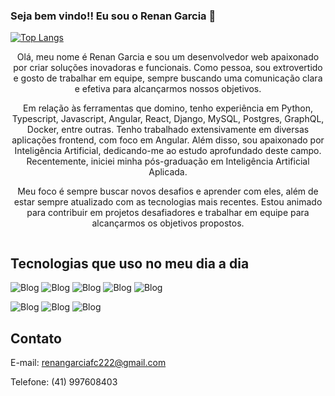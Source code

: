 ### Seja bem vindo!! Eu sou o Renan Garcia 👋


[![Top Langs](https://github-readme-stats.vercel.app/api/top-langs/?username=renangarciafc&hide_progress=true)](https://github.com/renangarciafc/github-readme-stats)

<div style="display: inline-block; text-align: center;">
  Olá, meu nome é Renan Garcia e sou um desenvolvedor web apaixonado por criar soluções inovadoras e funcionais. Como pessoa, sou extrovertido e gosto de trabalhar em equipe, sempre buscando uma comunicação clara e efetiva para alcançarmos nossos objetivos.

Em relação às ferramentas que domino, tenho experiência em Python, Typescript, Javascript, Angular, React, Django, MySQL, Postgres, GraphQL, Docker, entre outras. Tenho trabalhado extensivamente em diversas aplicações frontend, com foco em Angular. Além disso, sou apaixonado por Inteligência Artificial, dedicando-me ao estudo aprofundado deste campo. Recentemente, iniciei minha pós-graduação em Inteligência Artificial Aplicada.

Meu foco é sempre buscar novos desafios e aprender com eles, além de estar sempre atualizado com as tecnologias mais recentes. Estou animado para contribuir em projetos desafiadores e trabalhar em equipe para alcançarmos os objetivos propostos.
</div>

## Tecnologias que uso no meu dia a dia

![Blog](https://img.shields.io/badge/HTML5-E34F26?style=for-the-badge&logo=html5&logoColor=white)
![Blog](https://img.shields.io/badge/TypeScript-007ACC?style=for-the-badge&logo=typescript&logoColor=white)
![Blog](https://img.shields.io/badge/JavaScript-323330?style=for-the-badge&logo=javascript&logoColor=F7DF1E)
![Blog](https://img.shields.io/badge/Python-14354C?style=for-the-badge&logo=python&logoColor=white)
![Blog](https://img.shields.io/badge/React-20232A?style=for-the-badge&logo=react&logoColor=61DAFB)

![Blog](https://img.shields.io/badge/Angular-DD0031?style=for-the-badge&logo=angular&logoColor=white)
![Blog](https://img.shields.io/badge/Django-092E20?style=for-the-badge&logo=django&logoColor=white)
![Blog](https://img.shields.io/badge/MySQL-00000F?style=for-the-badge&logo=mysql&logoColor=white)

## Contato

 E-mail: renangarciafc222@gmail.com
 
 Telefone: (41) 997608403







